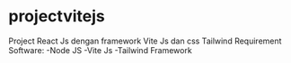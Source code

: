 # projectvitejs
Project React Js dengan framework Vite Js dan css Tailwind 
Requirement Software:
-Node JS
-Vite Js
-Tailwind Framework
